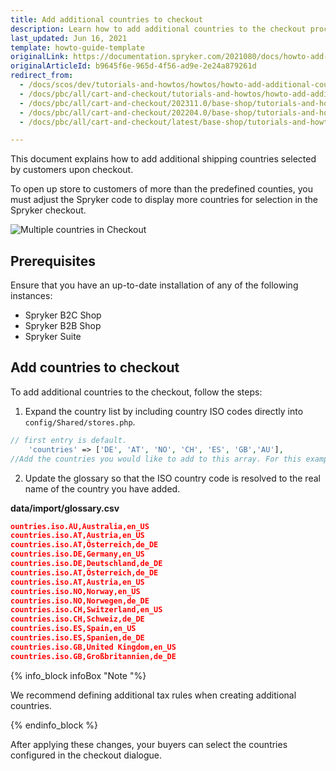 ```yaml
---
title: Add additional countries to checkout
description: Learn how to add additional countries to the checkout process in Spryker Cloud Commerce OS.
last_updated: Jun 16, 2021
template: howto-guide-template
originalLink: https://documentation.spryker.com/2021080/docs/howto-add-additional-countries-to-spryker-checkout
originalArticleId: b9645f6e-965d-4f56-ad9e-2e24a879261d
redirect_from:
  - /docs/scos/dev/tutorials-and-howtos/howtos/howto-add-additional-countries-to-spryker-checkout.html
  - /docs/pbc/all/cart-and-checkout/tutorials-and-howtos/howto-add-additional-countries-to-spryker-checkout.html
  - /docs/pbc/all/cart-and-checkout/202311.0/base-shop/tutorials-and-howtos/howto-add-additional-countries-to-spryker-checkout.html
  - /docs/pbc/all/cart-and-checkout/202204.0/base-shop/tutorials-and-howtos/add-additional-countries-to-checkout.html
  - /docs/pbc/all/cart-and-checkout/latest/base-shop/tutorials-and-howtos/add-additional-countries-to-checkout.html

---
```


This document explains how to add additional shipping countries selected by customers upon checkout.

To open up store to customers of more than the predefined counties, you must adjust the Spryker code to display more countries for selection in the Spryker checkout.

![Multiple countries in Checkout](https://spryker.s3.eu-central-1.amazonaws.com/docs/Tutorials/HowTos/HowTo+-+Add+additional+countries+to+Spryker+checkout/checkout-multiple-countries.png)

## Prerequisites

Ensure that you have an up-to-date installation of any of the following instances:
- Spryker B2C Shop
- Spryker B2B Shop
- Spryker Suite

## Add countries to checkout

To add additional countries to the checkout, follow the steps:

1. Expand the country list by including country ISO codes directly into `config/Shared/stores.php`.

```php
// first entry is default.
    'countries' => ['DE', 'AT', 'NO', 'CH', 'ES', 'GB','AU'],
//Add the countries you would like to add to this array. For this example, "AU" (Australia) was added
```

2. Update the glossary so that the ISO country code is resolved to the real name of the country you have added.

**data/import/glossary.csv**

```json
ountries.iso.AU,Australia,en_US
countries.iso.AT,Austria,en_US
countries.iso.AT,Österreich,de_DE
countries.iso.DE,Germany,en_US
countries.iso.DE,Deutschland,de_DE
countries.iso.AT,Österreich,de_DE
countries.iso.AT,Austria,en_US
countries.iso.NO,Norway,en_US
countries.iso.NO,Norwegen,de_DE
countries.iso.CH,Switzerland,en_US
countries.iso.CH,Schweiz,de_DE
countries.iso.ES,Spain,en_US
countries.iso.ES,Spanien,de_DE
countries.iso.GB,United Kingdom,en_US
countries.iso.GB,Großbritannien,de_DE
```

{% info_block infoBox "Note "%}

We recommend defining additional tax rules when creating additional countries.

{% endinfo_block %}

After applying these changes, your buyers can select the countries configured in the checkout dialogue.
